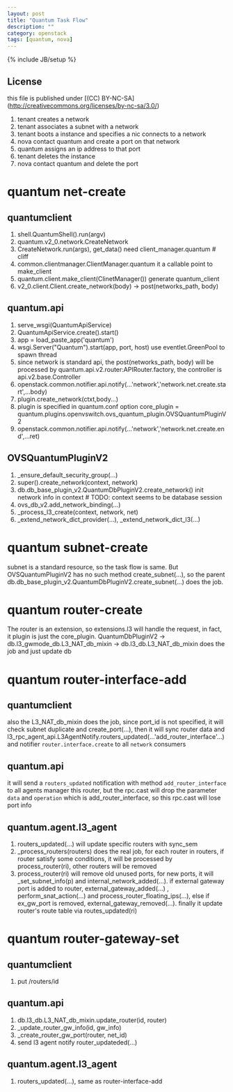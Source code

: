 ```yaml
---
layout: post
title: "Quantum Task Flow"
description: ""
category: openstack
tags: [quantum, nova]
---
```

{% include JB/setup %}
## License
this file is published under [(CC) BY-NC-SA]
(http://creativecommons.org/licenses/by-nc-sa/3.0/)

1. tenant creates a network
1. tenant associates a subnet with a network
1. tenant boots a instance and specifies a nic connects to a network
1. nova contact quantum and create a port on that network
1. quantum assigns an ip address to that port
1. tenant deletes the instance
1. nova contact quantum and delete the port

# quantum net-create
## quantumclient
1. shell.QuantumShell().run(argv)
1. quantum.v2_0.network.CreateNetwork
1. CreateNetwork.run(args), get_data() need client_manager.quantum # cliff
1. common.clientmanager.ClientManager.quantum it a callable point to make_client
1. quantum.client.make_client(ClinetManager()) generate quantum_client
1. v2_0.client.Client.create_network(body) -> post(networks_path, body)

## quantum.api
1. serve_wsgi(QuantumApiService)
1. QuantumApiService.create().start()
1. app = load_paste_app('quantum')
1. wsgi.Server("Quantum").start(app, port, host) use eventlet.GreenPool to spawn thread
1. since network is standard api, the post(networks_path, body) will be processed by quantum.api.v2.router:APIRouter.factory, the controller is api.v2.base.Controller
1. openstack.common.notifier.api.notify(...'network','network.net.create.start',...body)
1. plugin.create_network(ctxt,body...)
1. plugin is specified in quantum.conf option core_plugin = quantum.plugins.openvswitch.ovs_quantum_plugin.OVSQuantumPluginV2
1. openstack.common.notifier.api.notify(...'network','network.net.create.end',...ret)

## OVSQuantumPluginV2
1. _ensure_default_security_group(...)
1. super().create_network(context, network)
1. db.db_base_plugin_v2.QuantumDbPluginV2.create_network() init network info in context # TODO: context seems to be database session
1. ovs_db_v2.add_network_binding(...)
1. _process_l3_create(context, network, net)
1. _extend_network_dict_provider(...), _extend_network_dict_l3(...)

# quantum subnet-create
subnet is a standard resource, so the task flow is same. But OVSQuantumPluginV2 has no such method create_subnet(...), so the parent db.db_base_plugin_v2.QuantumDbPluginV2.create_subnet(...) does the job.

# quantum router-create
The router is an extension, so extensions.l3 will handle the request, in fact, it plugin is just the core_plugin. QuantumDbPluginV2 -> db.l3_gwmode_db.L3_NAT_db_mixin -> db.l3_db.L3_NAT_db_mixin does the job and just update db

# quantum router-interface-add
## quantumclient
also the L3_NAT_db_mixin does the job, since port_id is not specified, it will check subnet duplicate and create_port(...), then it will sync router data and l3_rpc_agent_api.L3AgentNotify.routers_updated(...'add_router_interface'...) and notifier `router.interface.create` to all `network` consumers

## quantum.api
it will send a `routers_updated` notification with method `add_router_interface` to all agents manager this router, but the rpc.cast will drop the parameter `data` and `operation` which is add_router_interface, so this rpc.cast will lose port info

## quantum.agent.l3_agent
1. routers_updated(...) will update specific routers with sync_sem
1. _process_routers(routers) does the real job, for each router in routers, if router satisfy some conditions, it will be processed by process_router(ri), other routers will be removed
1. process_router(ri) will remove old unused ports, for new ports, it will _set_subnet_info(p) and internal_network_added(...). if external gateway port is added to router, external_gateway_added(...) , perform_snat_action(...) and process_router_floating_ips(...), else if ex_gw_port is removed, external_gateway_removed(...). finally it update router's route table via routes_updated(ri)

# quantum router-gateway-set
## quantumclient
1. put /routers/id

## quantum.api
1. db.l3_db.L3_NAT_db_mixin.update_router(id, router)
1. _update_router_gw_info(id, gw_info)
1. _create_router_gw_port(router, net_id)
1. send l3 agent notify router_updateded(...)

## quantum.agent.l3_agent
1. routers_updated(...), same as router-interface-add
